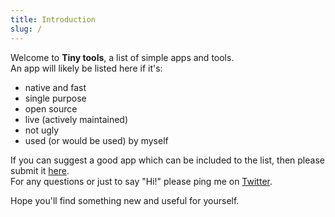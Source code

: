 ```yaml
---
title: Introduction
slug: /
---
```

Welcome to **Tiny tools**, a list of simple apps and tools.  
An app will likely be listed here if it's:
- native and fast
- single purpose
- open source
- live (actively maintained)
- not ugly
- used (or would be used) by myself

If you can suggest a good app which can be included to the list, then please submit it [here](https://airtable.com/shr5X8eog0uy8Ab1K).  
For any questions or just to say "Hi!" please ping me on [Twitter](https://twitter.com/tinytools_club).

Hope you'll find something new and useful for yourself.
